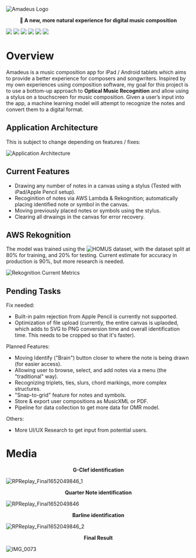 ![Amadeus Logo](https://user-images.githubusercontent.com/42325882/167320019-bcfb8844-d0fb-42f5-b4f3-30984ca713f1.png)

<p align="center"><strong>🎵 A new, more natural experience for digital music composition</strong></p>

<img src="https://img.shields.io/static/v1?label=&message=Amazon%20AWS&color=232F3E&logo=amazon-aws&logoColor=white" /> <img src="https://img.shields.io/static/v1?label=&message=AWS%20Lambda&color=FF9900&logo=aws-lambda&logoColor=black" /> <img src="https://img.shields.io/static/v1?label=&message=Expo&color=000020&logo=expo&logoColor=white" /> <img src="https://img.shields.io/static/v1?label=&message=Javascript&color=F7DF1E&logo=javascript&logoColor=black" /> <img src="https://img.shields.io/static/v1?label=&message=Python&color=3776AB&logo=python&logoColor=white" /> <img src="https://img.shields.io/static/v1?label=&message=React%20Native&color=61DAFB&logo=react&logoColor=white" /> 

# Overview

Amadeus is a music composition app for iPad / Android tablets which aims to provide a better experience for composers and songwriters. Inspired by my own experiences using composition software, my goal for this project is to use a bottom-up approach to **Optical Music Recognition** and allow using a stylus on a touchscreen for music composition. Given a user’s input into the app, a machine learning model will attempt to recognize the notes and convert them to a digital format.

## Application Architecture

This is subject to change depending on features / fixes:

![Application Architecture](https://user-images.githubusercontent.com/42325882/167320835-f20441b6-132c-4f55-96e6-2dac7dffd954.png)

## Current Features

- Drawing any number of notes in a canvas using a stylus (Tested with iPad/Apple Pencil setup).
- Recoginition of notes via AWS Lambda & Rekognition; automatically placing identified note or symbol in the canvas.
- Moving previously placed notes or symbols using the stylus.
- Clearing all drwaings in the canvas for error recovery.

## AWS Rekognition

The model was trained using the ![HOMUS dataset](https://grfia.dlsi.ua.es/homus/), with the dataset split at 80% for training, and 20% for testing.
Current estimate for accuracy in production is 90%, but more research is needed.

![Rekognition Current Metrics](https://user-images.githubusercontent.com/42325882/167320947-13fac3d5-7c3b-41f5-ab1b-730b0fed68b0.png)

## Pending Tasks

Fix needed:
- Built-in palm rejection from Apple Pencil is currently not supported.
- Optimization of file upload (currently, the entire canvas is uplaoded, which adds to SVG to PNG conversion time and overall identification time. This needs to be cropped so that it's faster).

Planned Features:
- Moving Identify ("Brain") button closer to where the note is being drawn (for easier access).
- Allowing user to browse, select, and add notes via a menu (the "traditional" way).
- Recognizing triplets, ties, slurs, chord markings, more complex structures.
- "Snap-to-grid" feature for notes and symbols.
- Store & export user compositions as MusicXML or PDF.
- Pipeline for data collection to get more data for OMR model.

Others:
- More UI/UX Research to get input from potential users.

# Media

<p align="center"><strong>G-Clef identification</strong></p>

![RPReplay_Final1652049846_1](https://user-images.githubusercontent.com/42325882/167320676-c45c486d-36b5-4e38-8211-387c56becabf.gif)

<p align="center"><strong>Quarter Note identification</strong></p>

![RPReplay_Final1652049846](https://user-images.githubusercontent.com/42325882/167320692-659263cc-c115-4765-af9c-ed2a4df033ea.gif)

<p align="center"><strong>Barline identification</strong></p>

![RPReplay_Final1652049846_2](https://user-images.githubusercontent.com/42325882/167320697-54663365-a07b-4f27-bd93-3105c6b8ba62.gif)

<p align="center"><strong>Final Result</strong></p>

![IMG_0073](https://user-images.githubusercontent.com/42325882/167320702-c1781ba4-ac07-4089-977c-5f19abe2cf93.PNG)
